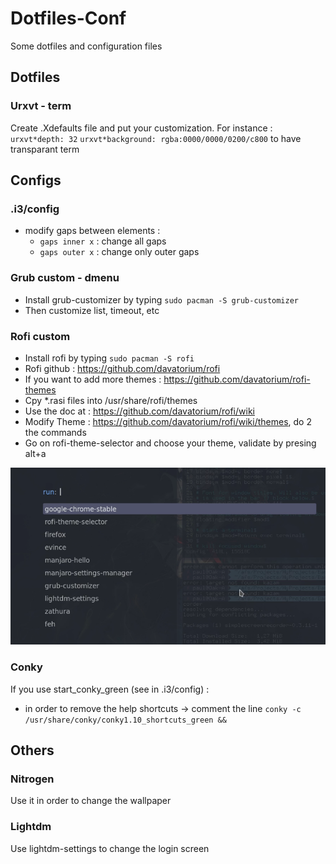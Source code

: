 # Dotfiles-Conf
Some dotfiles and configuration files


## Dotfiles

### Urxvt - term

Create .Xdefaults file and put your customization.
For instance :
`urxvt*depth: 32`
`urxvt*background: rgba:0000/0000/0200/c800`
to have transparant term 


## Configs

### .i3/config

- modify gaps between elements :
    - `gaps inner x` : change all gaps
    - `gaps outer x` : change only outer gaps

### Grub custom - dmenu

- Install grub-customizer by typing `sudo pacman -S grub-customizer`
- Then customize list, timeout, etc

### Rofi custom

- Install rofi by typing `sudo pacman -S rofi`
- Rofi github : https://github.com/davatorium/rofi
- If you want to add more themes : https://github.com/davatorium/rofi-themes
- Cpy \*.rasi files into /usr/share/rofi/themes
- Use the doc at : https://github.com/davatorium/rofi/wiki
- Modify Theme : https://github.com/davatorium/rofi/wiki/themes,
    do 2 the commands
- Go on rofi-theme-selector and choose your theme, validate by presing alt+a


![Custom Rofi](./images/rofi_custom.png)


### Conky

If you use start_conky_green (see in .i3/config) :
- in order to remove the help shortcuts -> comment the line
    `conky -c /usr/share/conky/conky1.10_shortcuts_green &&`


## Others

### Nitrogen

Use it in order to change the wallpaper

### Lightdm

Use lightdm-settings to change the login screen
